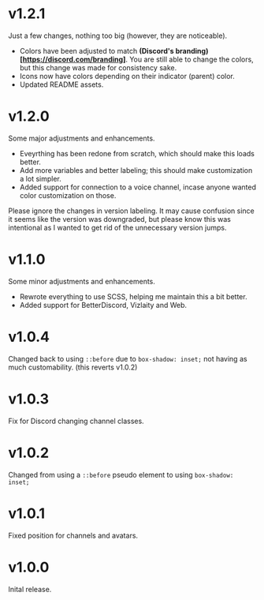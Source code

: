 # v1.2.1
Just a few changes, nothing too big (however, they are noticeable).
- Colors have been adjusted to match **(Discord's branding)[https://discord.com/branding]**. You are still able to change the colors, but this change was made for consistency sake.
- Icons now have colors depending on their indicator (parent) color.
- Updated README assets.

# v1.2.0
Some major adjustments and enhancements.
- Eveyrthing has been redone from scratch, which should make this loads better.
- Add more variables and better labeling; this should make customization a lot simpler.
- Added support for connection to a voice channel, incase anyone wanted color customization on those.

Please ignore the changes in version labeling. It may cause confusion since it seems like the version was downgraded, but please know this was intentional as I wanted to get rid of the unnecessary version jumps.

# v1.1.0
Some minor adjustments and enhancements.
- Rewrote everything to use SCSS, helping me maintain this a bit better.
- Added support for BetterDiscord, Vizlaity and Web.

# v1.0.4
Changed back to using `::before` due to `box-shadow: inset;` not having as much customability. (this reverts v1.0.2) 

# v1.0.3
Fix for Discord changing channel classes.

# v1.0.2
Changed from using a `::before` pseudo element to using `box-shadow: inset;`

# v1.0.1
Fixed position for channels and avatars.

# v1.0.0
Inital release.
